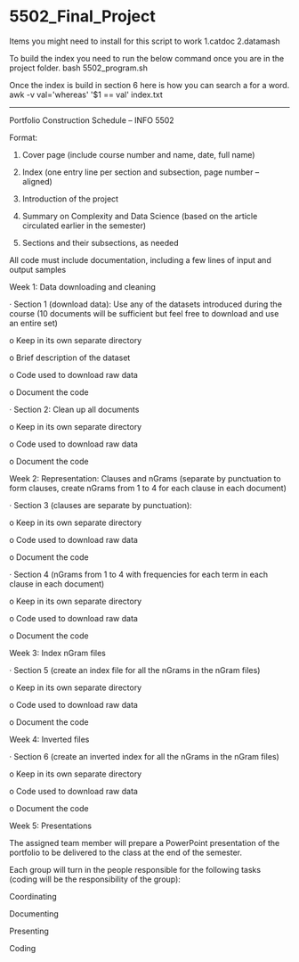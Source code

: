 # 5502_Final_Project

Items you might need to install for this script to work
1.catdoc
2.datamash

To build the index you need to run the below command once you are in the project folder.
bash 5502_program.sh

Once the index is build in section 6 here is how you can search a for a word.
awk -v val='whereas' '$1 == val' index.txt


--------------------------------------------------------------------------------------------------------------------
Portfolio Construction Schedule – INFO 5502

Format:

1. Cover page (include course number and name, date, full name)

2. Index (one entry line per section and subsection, page number – aligned)

3. Introduction of the project

4. Summary on Complexity and Data Science (based on the article circulated earlier in the semester)

5. Sections and their subsections, as needed

All code must include documentation, including a few lines of input and output samples

Week 1: Data downloading and cleaning

· Section 1 (download data): Use any of the datasets introduced during the course (10 documents will be sufficient but feel free to download and use an entire set)

o Keep in its own separate directory

o Brief description of the dataset

o Code used to download raw data

o Document the code

· Section 2: Clean up all documents

o Keep in its own separate directory

o Code used to download raw data

o Document the code

Week 2: Representation: Clauses and nGrams (separate by punctuation to form clauses, create nGrams from 1 to 4 for each clause in each document)

· Section 3 (clauses are separate by punctuation):

o Keep in its own separate directory

o Code used to download raw data

o Document the code

· Section 4 (nGrams from 1 to 4 with frequencies for each term in each clause in each document)

o Keep in its own separate directory

o Code used to download raw data

o Document the code

Week 3: Index nGram files

· Section 5 (create an index file for all the nGrams in the nGram files)

o Keep in its own separate directory

o Code used to download raw data

o Document the code

Week 4: Inverted files

· Section 6 (create an inverted index for all the nGrams in the nGram files)

o Keep in its own separate directory

o Code used to download raw data

o Document the code

Week 5: Presentations

The assigned team member will prepare a PowerPoint presentation of the portfolio to be delivered to the class at the end of the semester.

Each group will turn in the people responsible for the following tasks (coding will be the responsibility of the group):

Coordinating

Documenting

Presenting

Coding
